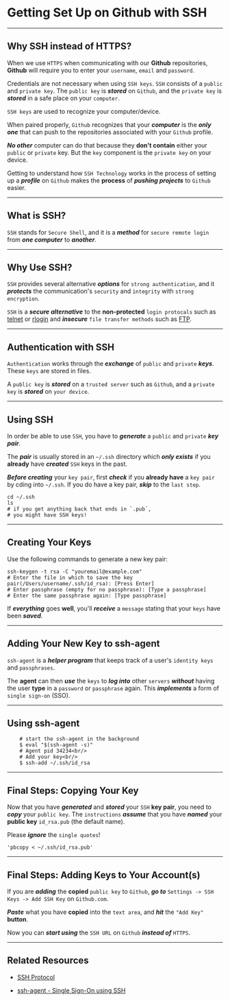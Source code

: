 <h1 class="capitalize">Getting Set Up on Github with SSH</h1>

---

<section class="section">
    <h2 class="sentence">Why SSH instead of HTTPS?</h2>

When we use <code>HTTPS</code> when communicating with our **Github** repositories, **Github** will require you to enter your `username`, `email` and `password`.

Credentials are not necessary when using `SSH keys`. `SSH` consists of a `public` and `private key`. The `public key` is ***stored*** on `Github`, and the `private key` is ***stored*** in a safe place on your `computer`.

`SSH keys` are used to recognize your computer/device.

When paired properly, `Github` recognizes that your ***computer*** is the ***only one*** that can push to the repositories associated with your `Github` profile.

***No other*** computer can do that because they **don't contain** either your `public` or `private` key. But the `key` component is the `private key` on your device.

Getting to understand how `SSH Technology` works in the process of setting up a ***profile*** on `Github` makes the **process** of ***pushing projects*** to `Github` easier.

</section>

---

<section class="section">
    <h2 class="sentence">What is SSH?</h2>

`SSH` stands for `Secure Shell`, and it is a ***method*** for `secure remote login` from ***one computer*** to ***another***.</li>

</section>

---

<section class="section">
    <h2 class="sentence">Why Use SSH?</h2>

`SSH` provides several alternative ***options*** for `strong authentication`, and it ***protects*** the communication's `security` and `integrity` with `strong encryption`.

`SSH` is a ***secure alternative*** to the **non-protected** `login protocals` such as <a href="https://www.ssh.com/ssh/telnet">telnet</a> or <a href="https://www.ssh.com/ssh/rlogin">rlogin</a> and ***insecure*** `file transfer methods` such as <a href="https://www.ssh.com/ssh/ftp/">FTP</a>.

</section>

---

<section class="section">
    <h2 class="sentence">Authentication with SSH</h2>

`Authentication` works through the ***exchange*** of `public` and `private` ***keys***. These `keys` are stored in files.

A `public key` is ***stored*** on a `trusted server` such as `Github`, and a `private key` is ***stored*** on `your device`.

</section>

---

<section class="section">
    <h2 class="sentence">Using SSH</h2>

In order be able to use `SSH`, you have to ***generate*** a `public` and `private` ***key pair***.

The ***pair*** is usually stored in an `~/.ssh` directory which ***only exists*** if you **already** have ***created*** `SSH` keys in the past.

***Before creating*** your `key pair`, first ***check*** if you **already have** a `key pair` by cding into `~/.ssh`. If you do have a key pair, ***skip*** to the `last step`.

```shell
cd ~/.ssh
ls 
# if you get anything back that ends in `.pub`, 
# you might have SSH keys!
```
</section>

---

<section class="section">
    <h2 class="sentence">Creating Your Keys</h2>

Use the following commands to generate a new key pair:

```shell
ssh-keygen -t rsa -C "youremail@example.com"
# Enter the file in which to save the key pair(/Users/username/.ssh/id_rsa): [Press Enter]
# Enter passphrase (empty for no passphrase): [Type a passphrase]
# Enter the same passphrase again: [Type passphrase]
```

If ***everything*** goes **well**, you'll ***receive*** a `message` stating that your `keys` have been ***saved***.

</section>

---

<section class="section">
    <h2 class="sentence">Adding Your New Key to ssh-agent</h2>

`ssh-agent` is a ***helper program*** that keeps track of a user's `identity keys` and `passphrases`.

The **agent** can then ***use*** the `keys` to ***log into*** other `servers` ***without*** having the user **type** in a `password` or `passphrase` again. This ***implements*** a form of `single sign-on` (SSO).

</section>

---

<section class="section">
    <h2 class="sentence">Using ssh-agent</h2>

```shell
    # start the ssh-agent in the background
    $ eval "$(ssh-agent -s)"
    # Agent pid 34234<br/>
    # Add your key<br/>
    $ ssh-add ~/.ssh/id_rsa
```

</section>

---

<section class="section">
    <h2 class="sentence">Final Steps: Copying Your Key</h2>

Now that you have ***generated*** and ***stored*** your `SSH` **key pair**, you need to ***copy*** your `public key`. The `instructions` ***assume*** that you have ***named*** your **public key** `id_rsa.pub` (the default name).

Please ***ignore*** the `single quotes`!

```shell
'pbcopy < ~/.ssh/id_rsa.pub'
```
</section>

---

<section class="section">
    <h2 class="sentence">Final Steps: Adding Keys to Your Account(s)</h2>

If you are ***adding*** the **copied** `public key` to `Github`, ***go to*** `Settings -> SSH Keys -> Add SSH Key` on `Github.com`.

***Paste*** what you have **copied** into the `text area`, and ***hit*** the `"Add Key"` **button**.

Now you can ***start using*** the `SSH URL` on `Github` ***instead of*** `HTTPS`.

</section>

---

<section class="section">
    <h2 class="sentence">Related Resources</h2>

-   [SSH Protocol](https://www.ssh.com/ssh/protocol)

-   [ssh-agent - Single Sign-On using SSH](https://www.ssh.com/ssh/agent)

</section>
